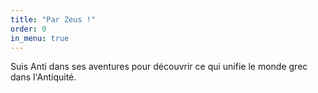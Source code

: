 ```yaml
---
title: "Par Zeus !"
order: 0
in_menu: true
---
```

Suis Anti dans ses aventures pour découvrir ce qui unifie le monde grec dans l'Antiquité. 